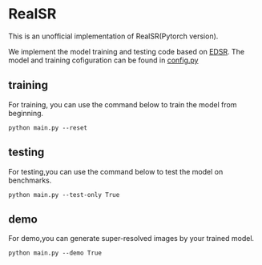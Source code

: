 # RealSR

This is an unofficial implementation of RealSR(Pytorch version).

We implement the model training and testing code based on [EDSR](https://github.com/thstkdgus35/EDSR-PyTorch).
The model and training cofiguration can be found in [config.py](https://github.com/Alan-xw/RealSR/blob/master/config.py)  
## training
For training, you can use the command below to train the model from beginning.
```
python main.py --reset
```

## testing
For testing,you can use the command below to test the model on benchmarks.
```
python main.py --test-only True
```
## demo 
For demo,you can generate super-resolved images by your trained model.
```
python main.py --demo True
```
